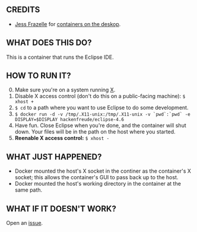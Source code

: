 ## CREDITS
* [Jess Frazelle](https://github.com/jfrazelle) for [containers on the deskop](https://blog.jessfraz.com/post/docker-containers-on-the-desktop/).

## WHAT DOES THIS DO?
This is a container that runs the Eclipse IDE.

## HOW TO RUN IT?
0. Make sure you're on a system running [X](https://en.wikipedia.org/wiki/X_Window_System).
1. Disable X access control (don't do this on a public-facing machine): `$ xhost +`
2. `$ cd` to a path where you want to use Eclipse to do some development.
3. ``$ docker run -d -v /tmp/.X11-unix:/tmp/.X11-unix -v `pwd`:`pwd` -e DISPLAY=$DISPLAY hackenfreude/eclipse-4.6``
4. Have fun. Close Eclipse when you're done, and the container will shut down. Your files will be in the path on the host where you started.
5. __Reenable X access control:__ `$ xhost -`

## WHAT JUST HAPPENED?
* Docker mounted the host's X socket in the continer as the container's X socket; this allows the container's GUI to pass back up to the host.
* Docker mounted the host's working directory in the container at the same path.

## WHAT IF IT DOESN'T WORK?
Open an [issue](https://github.com/hackenfreude/docker-eclipse-4.6/issues/new).
